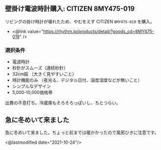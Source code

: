 ## 壁掛け電波時計購入: CITIZEN 8MY475-019

リビングの掛け時計が壊れたため、やむをえず CITIZEN `8MY475-019` を購入。

* <@link value="https://rhythm.jp/products/detail/?goods_cd=8MY475-019" />

### 選択条件

* 電波時計
* 秒針がスムーズ（連続秒針）
* 32cm超 （大きく見やすいこと）
* 時計機能のみ （夜光る、デジタル日付、温度湿度などが無いこと）
* シンプルなデザイン
* 5,000-10,000価格帯

出費の不意打ち。冷蔵庫もそろそろっぽいし、ちとつらい。

## 急に冬めいて来ました

急に冬めいて来ました。ちょっと前までは暖かかったので風邪ひきに注意です。

<@lastmodified date="2021-10-24"/>
